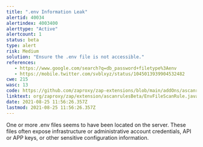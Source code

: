```yaml
---
title: ".env Information Leak"
alertid: 40034
alertindex: 4003400
alerttype: "Active"
alertcount: 1
status: beta
type: alert
risk: Medium
solution: "Ensure the .env file is not accessible."
references:
   - https://www.google.com/search?q=db_password+filetype%3Aenv
   - https://mobile.twitter.com/svblxyz/status/1045013939904532482
cwe: 215
wasc: 13
code: https://github.com/zaproxy/zap-extensions/blob/main/addOns/ascanrulesBeta/src/main/java/org/zaproxy/zap/extension/ascanrulesBeta/EnvFileScanRule.java
linktext: org/zaproxy/zap/extension/ascanrulesBeta/EnvFileScanRule.java
date: 2021-08-25 11:56:26.357Z
lastmod: 2021-08-25 11:56:26.357Z
---
```

One or more .env files seems to have been located on the server. These files often expose infrastructure or administrative account credentials, API or APP keys, or other sensitive configuration information. 
